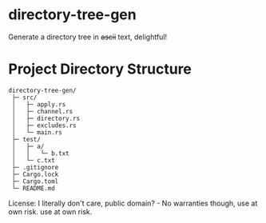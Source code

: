 # directory-tree-gen

Generate a directory tree in ~~ascii~~ text, delightful!

# Project Directory Structure

```
directory-tree-gen/
 ├─ src/
 │   ├─ apply.rs
 │   ├─ channel.rs
 │   ├─ directory.rs
 │   ├─ excludes.rs
 │   └─ main.rs
 ├─ test/
 │   ├─ a/
 │   │   └─ b.txt
 │   └─ c.txt
 ├─ .gitignore
 ├─ Cargo.lock
 ├─ Cargo.toml
 └─ README.md
```

License: I literally don't care, public domain? - No warranties though, use at own risk.
use at own risk.
